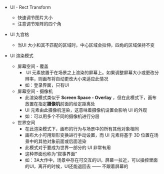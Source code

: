 
- UI - Rect Transform 
	- 快速调节图片大小
	- 注意调节矩阵的四个角

- UI 九宫格
	- 当UI 大小和其不匹配的区域时，中心区域会拉伸，四角的区域保持不变

- UI 渲染模式
	- 屏幕空间 - 覆盖
		-  UI 元素放置于在场景之上渲染的屏幕上。如果调整屏幕大小或更改分辨率，则画布将自动更改大小来适应此情况
		- 如：登录界面，只有UI 
	- 屏幕空间 - 摄像机
		- 此渲染模式类似于 __Screen Space - Overlay__ ，但在此模式下，画布放置在指定**摄像机**前面的给定距离处
		- UI 元素由此摄像机渲染，这意味着摄像机设置会影响 UI 的外观
		- 如：可以用多个不同的摄像机进行分层
	- 世界空间
		- 在此渲染模式下，画布的行为与场景中的所有其他对象相同
		- 画布大小可用矩形变换进行手动设置，而 UI 元素将基于 3D 位置在场景中的其他对象前面或后面渲染
		- 此模式对于要成为世界一部分的 UI 非常有用
		- 这种界面也称为“叙事界面”
		- 如：3A大作中，场景中存在可交互的UI，屏幕一拉近，可以操控里面的UI，离开的时候，UI还能退回去 —— 不跟着屏幕的